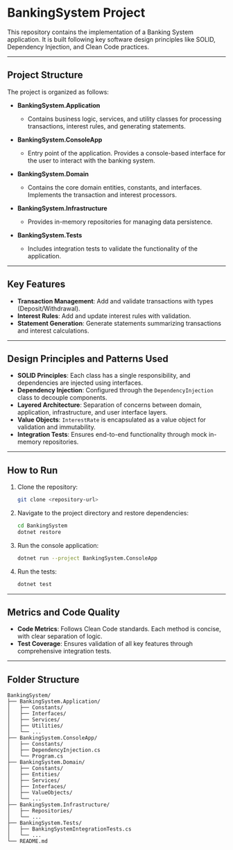 
# BankingSystem Project

This repository contains the implementation of a Banking System application. It is built following key software design principles like SOLID, Dependency Injection, and Clean Code practices.

---

## Project Structure

The project is organized as follows:

- **BankingSystem.Application**
  - Contains business logic, services, and utility classes for processing transactions, interest rules, and generating statements.

- **BankingSystem.ConsoleApp**
  - Entry point of the application. Provides a console-based interface for the user to interact with the banking system.

- **BankingSystem.Domain**
  - Contains the core domain entities, constants, and interfaces. Implements the transaction and interest processors.

- **BankingSystem.Infrastructure**
  - Provides in-memory repositories for managing data persistence.

- **BankingSystem.Tests**
  - Includes integration tests to validate the functionality of the application.

---

## Key Features

- **Transaction Management**: Add and validate transactions with types (Deposit/Withdrawal).
- **Interest Rules**: Add and update interest rules with validation.
- **Statement Generation**: Generate statements summarizing transactions and interest calculations.

---

## Design Principles and Patterns Used

- **SOLID Principles**: Each class has a single responsibility, and dependencies are injected using interfaces.
- **Dependency Injection**: Configured through the `DependencyInjection` class to decouple components.
- **Layered Architecture**: Separation of concerns between domain, application, infrastructure, and user interface layers.
- **Value Objects**: `InterestRate` is encapsulated as a value object for validation and immutability.
- **Integration Tests**: Ensures end-to-end functionality through mock in-memory repositories.

---

## How to Run

1. Clone the repository:
   ```bash
   git clone <repository-url>
   ```

2. Navigate to the project directory and restore dependencies:
   ```bash
   cd BankingSystem
   dotnet restore
   ```

3. Run the console application:
   ```bash
   dotnet run --project BankingSystem.ConsoleApp
   ```

4. Run the tests:
   ```bash
   dotnet test
   ```

---

## Metrics and Code Quality

- **Code Metrics**: Follows Clean Code standards. Each method is concise, with clear separation of logic.
- **Test Coverage**: Ensures validation of all key features through comprehensive integration tests.

---

## Folder Structure

```plaintext
BankingSystem/
├── BankingSystem.Application/
│   ├── Constants/
│   ├── Interfaces/
│   ├── Services/
│   ├── Utilities/
│   └── ...
├── BankingSystem.ConsoleApp/
│   ├── Constants/
│   ├── DependencyInjection.cs
│   └── Program.cs
├── BankingSystem.Domain/
│   ├── Constants/
│   ├── Entities/
│   ├── Services/
│   ├── Interfaces/
│   ├── ValueObjects/
│   └── ...
├── BankingSystem.Infrastructure/
│   ├── Repositories/
│   └── ...
├── BankingSystem.Tests/
│   ├── BankingSystemIntegrationTests.cs
│   └── ...
└── README.md
